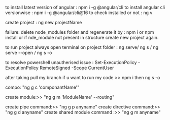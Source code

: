 
to install latest version of angular : npm i -g @angular/cli
to install angular cli versionwise : npm i -g @angular/cli@16
to check installed or not : ng v

create project : ng new projectName

failure: delete node_modules folder and regenerate it by : npm i or npm install
or if nde_module not present in structure create new project again.

to run project always open terminal on project folder : ng serve/ ng s / ng serve --open / ng s -o 

to resolve powershell unautherised issue : Set-ExecutionPolicy -ExecutionPolicy RemoteSigned -Scope CurrentUser

after taking pull my branch if u want to run my code >> npm i then ng s -o

compo: "ng g c 'componantName'"

create module:>> "ng g m 'ModuleName' --routing"

create pipe command:>> "ng g p anyname"
create directive command:>> "ng g d anyname"
create shared module command :>> "ng g m anyname"